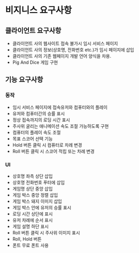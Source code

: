 # 비지니스 요구사항

## 클라이언트 요구사항

 - 클라이언트 사의 웹사이트 접속 불가시 임시 서비스 페이지
 - 클라이언트 사의 정보(상호명, 전화번호 etc.)가 임시 페이지에 삽입
 - 클라이언트 사의 기존 웹페이지 개발 언어 양식을 차용.
 - Pig And Dice 게임 구현

## 기능 요구사항

  ### 동작 
  - 임시 서비스 페이지에 접속유저와 컴퓨터와의 플레이
  - 유저와 컴퓨터간의 승률 표시
  - 정상 접속까지의 로딩 시간 표시 
  - 주사위 굴리는 애니메이션 속도 조절 가능하도록 구현
  - 컴퓨터의 플레이 속도 조절 
  - 목표 스코어 선택 기능 
  - Hold 버튼 클릭 시 컴퓨터로 차례 변경 
  - Roll 버튼 클릭 시 스코어 적립 또는 차례 변경

  ### UI
  - 상호명 좌측 상단 삽입
  - 상호명 전화번호 푸터에 삽입
  - 게임명 상단 중앙 삽입
  - 게임 박스 중앙 정렬 삽입
  - 게임 박스 돼지 이미지 삽입
  - 게임 박스 안에 유저의 승률 표시 
  - 로딩 시간 상단에 표시
  - 유저 차례에 순서 표시
  - 게임 설명 하단 표시
  - Roll 버튼 클릭 시 주사위 이미지 표시
  - Roll, Hold 버튼
  - 폰트 무료 폰트 사용





